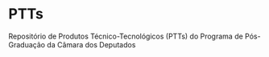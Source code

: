 # PTTs
Repositório de Produtos Técnico-Tecnológicos (PTTs) do Programa de Pós-Graduação da Câmara dos Deputados
